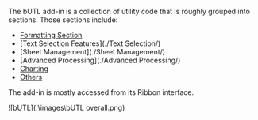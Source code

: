 The bUTL add-in is a collection of utility code that is roughly grouped into sections.  Those sections include:

* [Formatting Section](./Formatting/)
* [Text Selection Features](./Text Selection/)
* [Sheet Management](./Sheet Management/)
* [Advanced Processing](./Advanced Processing/)
* [Charting](./Charting/)
* [Others](./Others/)

The add-in is mostly accessed from its Ribbon interface.

![bUTL](.\images\bUTL overall.png)
